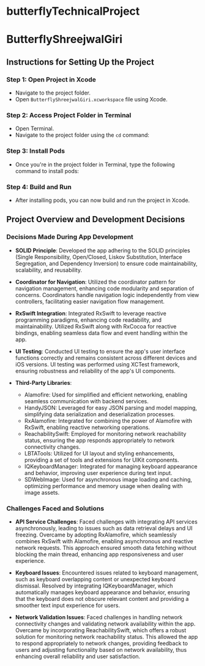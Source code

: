 # butterflyTechnicalProject

# ButterflyShreejwalGiri

## Instructions for Setting Up the Project

### Step 1: Open Project in Xcode
- Navigate to the project folder.
- Open `ButterflyShreejwalGiri.xcworkspace` file using Xcode.

### Step 2: Access Project Folder in Terminal
- Open Terminal.
- Navigate to the project folder using the `cd` command:


### Step 3: Install Pods
- Once you're in the project folder in Terminal, type the following command to install pods:


### Step 4: Build and Run
- After installing pods, you can now build and run the project in Xcode.


## Project Overview and Development Decisions

### Decisions Made During App Development

- **SOLID Principle**: Developed the app adhering to the SOLID principles (Single Responsibility, Open/Closed, Liskov Substitution, Interface Segregation, and Dependency Inversion) to ensure code maintainability, scalability, and reusability.

- **Coordinator for Navigation**: Utilized the coordinator pattern for navigation management, enhancing code modularity and separation of concerns. Coordinators handle navigation logic independently from view controllers, facilitating easier navigation flow management.

- **RxSwift Integration**: Integrated RxSwift to leverage reactive programming paradigms, enhancing code readability, and maintainability. Utilized RxSwift along with RxCocoa for reactive bindings, enabling seamless data flow and event handling within the app.

- **UI Testing**: Conducted UI testing to ensure the app's user interface functions correctly and remains consistent across different devices and iOS versions. UI testing was performed using XCTest framework, ensuring robustness and reliability of the app's UI components.

- **Third-Party Libraries**:
  - Alamofire: Used for simplified and efficient networking, enabling seamless communication with backend services.
  - HandyJSON: Leveraged for easy JSON parsing and model mapping, simplifying data serialization and deserialization processes.
  - RxAlamofire: Integrated for combining the power of Alamofire with RxSwift, enabling reactive networking operations.
  - ReachabilitySwift: Employed for monitoring network reachability status, ensuring the app responds appropriately to network connectivity changes.
  - LBTATools: Utilized for UI layout and styling enhancements, providing a set of tools and extensions for UIKit components.
  - IQKeyboardManager: Integrated for managing keyboard appearance and behavior, improving user experience during text input.
  - SDWebImage: Used for asynchronous image loading and caching, optimizing performance and memory usage when dealing with image assets.


### Challenges Faced and Solutions

- **API Service Challenges**: Faced challenges with integrating API services asynchronously, leading to issues such as data retrieval delays and UI freezing. Overcame by adopting RxAlamofire, which seamlessly combines RxSwift with Alamofire, enabling asynchronous and reactive network requests. This approach ensured smooth data fetching without blocking the main thread, enhancing app responsiveness and user experience.

- **Keyboard Issues**: Encountered issues related to keyboard management, such as keyboard overlapping content or unexpected keyboard dismissal. Resolved by integrating IQKeyboardManager, which automatically manages keyboard appearance and behavior, ensuring that the keyboard does not obscure relevant content and providing a smoother text input experience for users.

- **Network Validation Issues**: Faced challenges in handling network connectivity changes and validating network availability within the app. Overcame by incorporating ReachabilitySwift, which offers a robust solution for monitoring network reachability status. This allowed the app to respond appropriately to network changes, providing feedback to users and adjusting functionality based on network availability, thus enhancing overall reliability and user satisfaction.


